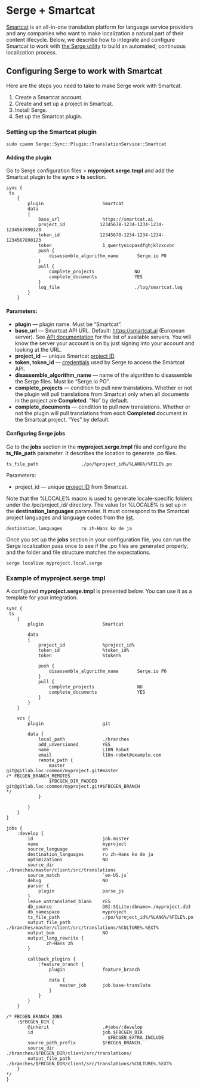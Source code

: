 # Serge + Smartcat
[Smartcat](https://www.smartcat.ai/) is an all-in-one translation platform for language service providers and any companies who want to make localization a natural part of their content lifecycle. Below, we describe how to integrate and configure Smartcat to work with [the Serge utility](Serge.io) to build an automated, continuous localization process.

## Configuring Serge to work with Smartcat
Here are the steps you need to take to make Serge work with Smartcat.

1. Create a Smartcat account.
2. Create and set up a project in Smartcat.
3. Install Serge.
4. Set up the Smartcat plugin.

### Setting up the Smartcat plugin
```
sudo cpanm Serge::Sync::Plugin::TranslationService::Smartcat
```

#### Adding the plugin
Go to Serge configuration files > **myproject.serge.tmpl** and add the Smartcat plugin to the **sync > ts** section.
```
sync {
 ts
    {
        plugin                      Smartcat
        data
        {
            base_url                https://smartcat.ai
            project_id             12345678-1234-1234-1234-1234567890123
            token_id               12345678-1234-1234-1234-1234567890123
            token                   1_qwertyuiopasdfghjklzxcvbn
            push {
                disassemble_algorithm_name       Serge.io PO
            }
            pull {
                complete_projects               NO
                complete_documents              YES
            }
            log_file                            ./log/smartcat.log
        }
    }
```

#### Parameters:
* **plugin** — plugin name. Must be “Smartcat”.
* **base_url** — Smartcat API URL. Default: https://smartcat.ai (European server). See [API documentation](https://help.smartcat.ai/hc/en-us/articles/115002475012-Getting-Started-with-SmartCAT-API) for the list of available servers. You will know the server your account is on by just signing into your account and looking at the URL.
* **project_id** — unique Smartcat [project ID](https://help.smartcat.ai/hc/en-us/articles/115002522912-What-is-Smartcat-project-ID).
* **token, token_id** — [credentials](https://help.smartcat.ai/hc/en-us/articles/115002475012-Getting-Started-with-SmartCAT-API) used by Serge to access the Smartcat API. 
* **disassemble_algorithm_name** — name of the algorithm to disassemble the Serge files. Must be “Serge.io PO”.
* **complete_projects** — condition to pull new translations. Whether or not the plugin will pull translations from Smartcat only when all documents in the project are **Completed**. “No” by default. 
* **complete_documents** — condition to pull new translations. Whether or not the plugin will pull translations from *each* **Completed** document in the Smartcat project. “Yes” by default.

#### Configuring Serge jobs
Go to the **jobs** section in the **myproject.serge.tmpl** file and configure the **ts_file_path** parameter. It describes the location to generate .po files.
```
ts_file_path                ./po/%project_id%/%LANG%/%FILE%.po
```
Parameters:
* project_id — unique [project ID](https://help.smartcat.ai/hc/en-us/articles/115002522912-What-is-Smartcat-project-ID) from Smartcat.

Note that the %LOCALE% macro is used to generate locale-specific folders under the /po/project_id/ directory. The value for %LOCALE% is set up in the **destination_languages** parameter. It must correspond to the Smartcat project languages and language codes from the [list](https://help.smartcat.ai/hc/en-us/articles/360004895371-Supported-languages-and-language-codes).
```
destination_languages       ru zh-Hans ko de ja
```
Once you set up the **jobs** section in your configuration file, you can run the Serge localization pass once to see if the .po files are generated properly, and the folder and file structure matches the expectations.
```
serge localize myproject.local.serge
```

### Example of myproject.serge.tmpl
A configured **myproject.serge.tmpl** is presented below. You can use it as a template for your integration.
```
sync {
 ts
    {
        plugin                      Smartcat

        data
        {
            project_id              %project_id%
            token_id                %token_id%
            token                   %token%

            push {
                disassemble_algorithm_name       Serge.io PO
            }
            pull {
                complete_projects                NO
                complete_documents               YES
            }
        }
    }

    vcs {
        plugin                      git

        data {
            local_path              ./branches
            add_unversioned         YES
            name                    L10N Robot
            email                   l10n-robot@example.com
            remote_path {
                master             git@gitlab.loc:common/myproject.git#master
/* FBCGEN_BRANCH_REMOTES
                $FBCGEN_DIR_PADDED  git@gitlab.loc:common/myproject.git#$FBCGEN_BRANCH
*/
            }

        }
    }
}

jobs {
    :develop {
        id                          job.master
        name                        myproject
        source_language             en
        destination_languages       ru zh-Hans ko de ja
        optimizations               NO
        source_dir                  ./branches/master/client/src/translations
        source_match                `en-US.js`
        debug                       NO
        parser {
            plugin                  parse_js
        }
        leave_untranslated_blank    YES
        db_source                   DBI:SQLite:dbname=./myproject.db3
        db_namespace                myproject
        ts_file_path                ./po/%project_id%/%LANG%/%FILE%.po
        output_file_path            ./branches/master/client/src/translations/%CULTURE%.%EXT%
        output_bom                  NO
        output_lang_rewrite {
               zh-Hans zh
        }

        callback_plugins {
            :feature_branch {
                plugin              feature_branch

                data {
                    master_job      job.base-translate
                }
            }
        }
    }

/* FBCGEN_BRANCH_JOBS
    :$FBCGEN_DIR {
        @inherit                    .#jobs/:develop
        id                          job.$FBCGEN_DIR
                                      $FBCGEN_EXTRA_INCLUDE
        source_path_prefix          $FBCGEN_BRANCH.
        source_dir                  ./branches/$FBCGEN_DIR/client/src/translations/
        output_file_path            ./branches/$FBCGEN_DIR/client/src/translations/%CULTURE%.%EXT%
    }
*/
}
```
